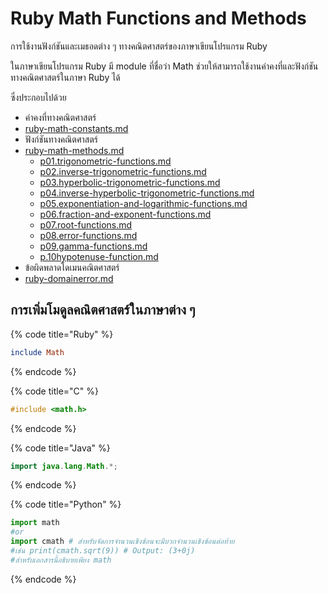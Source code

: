 # Ruby Math Functions and Methods
การใช้งานฟังก์ชันและเมธอดต่าง ๆ ทางคณิตศาสตร์ของภาษาเขียนโปรแกรม Ruby

ในภาษาเขียนโปรแกรม Ruby มี module ที่ชื่อว่า Math ช่วยให้สามารถใช้งานค่าคงที่และฟังก์ชันทางคณิตศาสตร์ในภาษา Ruby ได้

ซึ่งประกอบไปด้วย

* ค่าคงที่ทางคณิตศาสตร์
* [ruby-math-constants.md](ruby-math-functions-and-methods/ruby-math-constants.md "mention")
* ฟังก์ชันทางคณิตศาสตร์
* [ruby-math-methods.md](ruby-math-functions-and-methods/ruby-math-methods.md "mention")
  * [p01.trigonometric-functions.md](ruby-math-functions-and-methods/ruby-math-methods-1/p01.trigonometric-functions.md "mention")
  * [p02.inverse-trigonometric-functions.md](ruby-math-functions-and-methods/ruby-math-methods-1/p02.inverse-trigonometric-functions.md "mention")
  * [p03.hyperbolic-trigonometric-functions.md](ruby-math-functions-and-methods/ruby-math-methods-1/p03.hyperbolic-trigonometric-functions.md "mention")
  * [p04.inverse-hyperbolic-trigonometric-functions.md](ruby-math-functions-and-methods/ruby-math-methods-1/p04.inverse-hyperbolic-trigonometric-functions.md "mention")
  * [p05.exponentiation-and-logarithmic-functions.md](ruby-math-functions-and-methods/ruby-math-methods-1/p05.exponentiation-and-logarithmic-functions.md "mention")
  * [p06.fraction-and-exponent-functions.md](ruby-math-functions-and-methods/ruby-math-methods-1/p06.fraction-and-exponent-functions.md "mention")
  * [p07.root-functions.md](ruby-math-functions-and-methods/ruby-math-methods-1/p07.root-functions.md "mention")
  * [p08.error-functions.md](ruby-math-functions-and-methods/ruby-math-methods-1/p08.error-functions.md "mention")
  * [p09.gamma-functions.md](ruby-math-functions-and-methods/ruby-math-methods-1/p09.gamma-functions.md "mention")
  * [p.10hypotenuse-function.md](ruby-math-functions-and-methods/ruby-math-methods-1/p.10hypotenuse-function.md "mention")
* ข้อผิดพลาดโดเมนคณิตศาสตร์
* [ruby-domainerror.md](ruby-math-functions-and-methods/ruby-domainerror.md "mention")

## การเพิ่มโมดูลคณิตศาสตร์ในภาษาต่าง ๆ

{% code title="Ruby" %}
```ruby
include Math
```
{% endcode %}

{% code title="C" %}
```c
#include <math.h>
```
{% endcode %}

{% code title="Java" %}
```java
import java.lang.Math.*;
```
{% endcode %}

{% code title="Python" %}
```python
import math
#or
import cmath # สำหรับจัดการจำนวนเชิงซ้อนจะมีบวกจำนวนเชิงซ้อนต่อท้าย 
#เช่น print(cmath.sqrt(9)) # Output: (3+0j)
#สำหรับเอกสารนี้อธิบายเพียง math
```
{% endcode %}
